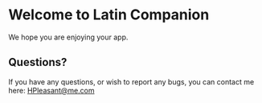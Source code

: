 # Welcome to Latin Companion

We hope you are enjoying your app.

## Questions?
If you have any questions, or wish to report any bugs, you can contact me here: HPleasant@me.com
